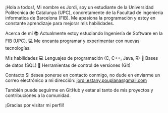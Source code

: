 
¡Hola a todos!, Mi nombre es Jordi, soy un estudiante de la Universidad Politecnica de Catalunya (UPC), concretamente de la Facultad de ingenieria informatica de Barcelona (FIB). Me apasiona la programación y estoy en constante aprendizaje para mejorar mis habilidades.

Acerca de mí
📚 Actualmente estoy estudiando Ingeniería de Software en la FIB (UPC).
💻 Me encanta programar y experimentar con nuevas tecnologías.

Mis habilidades
💻 Lenguajes de programación (C, C++, Java, R)
💾 Bases de datos (SQL)
🔧 Herramientas de control de versiones (Git)

Contacto
Si desea ponerse en contacto conmigo, no dude en enviarme un correo electrónico a mi dirección: jordi.estany.pouplana@gmail.com

También puede seguirme en GitHub y estar al tanto de mis proyectos y contribuciones a la comunidad.

¡Gracias por visitar mi perfil!
